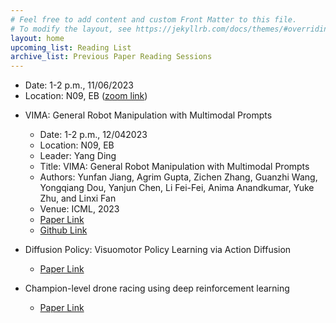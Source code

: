 ```yaml
---
# Feel free to add content and custom Front Matter to this file.
# To modify the layout, see https://jekyllrb.com/docs/themes/#overriding-theme-defaults
layout: home
upcoming_list: Reading List
archive_list: Previous Paper Reading Sessions
---
```


- Date: 1-2 p.m., 11/06/2023
- Location: N09, EB ([zoom link](https://binghamton.zoom.us/j/93913604594))

<!-- Upcoming papers -->

- VIMA: General Robot Manipulation with Multimodal Prompts
    - Date: 1-2 p.m., 12/042023
    - Location: N09, EB
    - Leader: Yang Ding
    - Title: VIMA: General Robot Manipulation with Multimodal Prompts
    - Authors: Yunfan Jiang, Agrim Gupta, Zichen Zhang, Guanzhi Wang, Yongqiang Dou, Yanjun Chen, Li Fei-Fei, Anima Anandkumar, Yuke Zhu, and Linxi Fan
    - Venue: ICML, 2023
    - [Paper Link](https://arxiv.org/abs/2210.03094)
    - [Github Link](https://vimalabs.github.io/)

- Diffusion Policy: Visuomotor Policy Learning via Action Diffusion
    - [Paper Link](https://diffusion-policy.cs.columbia.edu/)

- Champion-level drone racing using deep reinforcement learning
    - [Paper Link](https://www.nature.com/articles/s41586-023-06419-4)